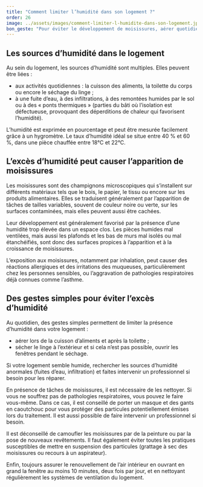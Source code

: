 ```yaml
---
title: "­Comment limiter l’humidité dans son logement ?"
order: 26
image: ../assets/images/comment-limiter-l-humidite-dans-son-logement.jpg
bon_geste: "Pour éviter le développement de moisissures, aérer quotidiennement son logement notamment lors d’activités produisant de l’humidité."
---
```


## Les sources d’humidité dans le logement

Au sein du logement, les sources d’humidité sont multiples. Elles peuvent être liées : 
- aux activités quotidiennes : la cuisson des aliments, la toilette du corps ou encore le séchage du linge ;
- à une fuite d’eau, à des infiltrations, à des remontées humides par le sol ou à des « ponts thermiques » (parties du bâti où l’isolation est défectueuse, provoquant des déperditions de chaleur qui favorisent l’humidité).
 
L’humidité est exprimée en pourcentage et peut être mesurée facilement grâce à un hygromètre. Le taux d’humidité idéal se situe entre 40 % et 60 %, dans une pièce chauffée entre 18°C et 22°C.

## L’excès d’humidité peut causer l’apparition de moisissures

Les moisissures sont des champignons microscopiques qui s’installent sur différents matériaux tels que le bois, le papier, le tissu ou encore sur les produits alimentaires. Elles se traduisent généralement par l’apparition de tâches de tailles variables, souvent de couleur noire ou verte, sur les surfaces contaminées, mais elles peuvent aussi être cachées.

Leur développement est généralement favorisé par la présence d’une humidité trop élevée dans un espace clos. Les pièces humides mal ventilées, mais aussi les plafonds et les bas de murs mal isolés ou mal étanchéifiés, sont donc des surfaces propices à l’apparition et à la croissance de moisissures.

L’exposition aux moisissures, notamment par inhalation, peut causer des réactions allergiques et des irritations des muqueuses, particulièrement chez les personnes sensibles, ou l’aggravation de pathologies respiratoires déjà connues comme l’asthme.

## Des gestes simples pour éviter l’excès d’humidité

Au quotidien, des gestes simples permettent de limiter la présence d’humidité dans votre logement :
- aérer lors de la cuisson d’aliments et après la toilette ; 
- sécher le linge à l’extérieur et si cela n’est pas possible, ouvrir les fenêtres pendant le séchage.
 
Si votre logement semble humide, rechercher les sources d’humidité anormales (fuites d’eau, infiltration) et faites intervenir un professionnel si besoin pour les réparer. 

En présence de tâches de moisissures, il est nécessaire de les nettoyer. Si vous ne souffrez pas de pathologies respiratoires, vous pouvez le faire vous-même. Dans ce cas, il est conseillé de porter un masque et des gants en caoutchouc pour vous protéger des particules potentiellement émises lors du traitement. Il est aussi possible de faire intervenir un professionnel si besoin. 

Il est déconseillé de camoufler les moisissures par de la peinture ou par la pose de nouveaux revêtements. Il faut également éviter toutes les pratiques susceptibles de mettre en suspension des particules (grattage à sec des moisissures ou recours à un aspirateur).

Enfin, toujours assurer le renouvellement de l’air intérieur en ouvrant en grand la fenêtre au moins 10 minutes, deux fois par jour, et en nettoyant régulièrement les systèmes de ventilation du logement.